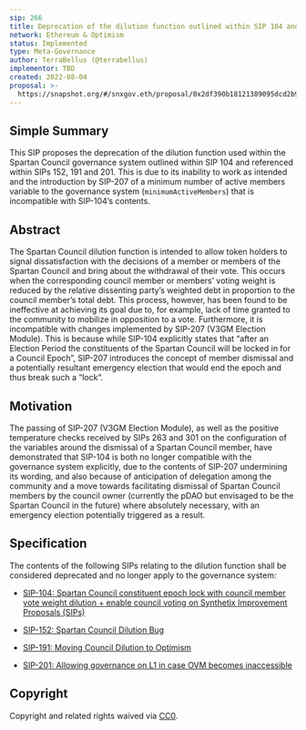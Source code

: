 ```yaml
---
sip: 266
title: Deprecation of the dilution function outlined within SIP 104 and referenced within SIPs 152, 191 and 201
network: Ethereum & Optimism
status: Implemented
type: Meta-Governance
author: TerraBellus (@terrabellus)
implementor: TBD
created: 2022-08-04
proposal: >-
  https://snapshot.org/#/snxgov.eth/proposal/0x2df390b18121389095dcd2b9dd59ee0af17d2aa76818487feae7ba54702b9a6b
---
```


<!--You can leave these HTML comments in your merged SIP and delete the visible duplicate text guides, they will not appear and may be helpful to refer to if you edit it again. This is the suggested template for new SIPs. Note that an SIP number will be assigned by an editor. When opening a pull request to submit your SIP, please use an abbreviated title in the filename, `sip-draft_title_abbrev.md`. The title should be 44 characters or less.-->

## Simple Summary

<!--"If you can't explain it simply, you don't understand it well enough." Simply describe the outcome the proposed changes intends to achieve. This should be non-technical and accessible to a casual community member.-->

This SIP proposes the deprecation of the dilution function used within the Spartan Council governance system outlined within SIP 104 and referenced within SIPs 152, 191 and 201. This is due to its inability to work as intended and the introduction by SIP-207 of a minimum number of active members variable to the governance system (`minimumActiveMembers`) that is incompatible with SIP-104’s contents.

## Abstract

<!--A short (~200 word) description of the proposed change, the abstract should clearly describe the proposed change. This is what *will* be done if the SIP is implemented, not *why* it should be done or *how* it will be done. If the SIP proposes deploying a new contract, write, "we propose to deploy a new contract that will do x".-->

The Spartan Council dilution function is intended to allow token holders to signal dissatisfaction with the decisions of a member or members of the Spartan Council and bring about the withdrawal of their vote. This occurs when the corresponding council member or members’ voting weight is reduced by the relative dissenting party’s weighted debt in proportion to the council member’s total debt. This process, however, has been found to be ineffective at achieving its goal due to, for example, lack of time granted to the community to mobilize in opposition to a vote. Furthermore, it is incompatible with changes implemented by SIP-207 (V3GM Election Module). This is because while SIP-104 explicitly states that “after an Election Period the constituents of the Spartan Council will be locked in for a Council Epoch”, SIP-207 introduces the concept of member dismissal and a potentially resultant emergency election that would end the epoch and thus break such a “lock”.

## Motivation

<!--This is the problem statement. This is the *why* of the SIP. It should clearly explain *why* the current state of the protocol is inadequate.  It is critical that you explain *why* the change is needed, if the SIP proposes changing how something is calculated, you must address *why* the current calculation is innaccurate or wrong. This is not the place to describe how the SIP will address the issue!-->

The passing of SIP-207 (V3GM Election Module), as well as the positive temperature checks received by SIPs 263 and 301 on the configuration of the variables around the dismissal of a Spartan Council member, have demonstrated that SIP-104 is both no longer compatible with the governance system explicitly, due to the contents of SIP-207 undermining its wording, and also because of anticipation of delegation among the community and a move towards facilitating dismissal of Spartan Council members by the council owner (currently the pDAO but envisaged to be the Spartan Council in the future) where absolutely necessary, with an emergency election potentially triggered as a result.

## Specification

<!--The specification should describe the syntax and semantics of any new feature, there are five sections
1. Overview
2. Rationale
3. Technical Specification
4. Test Cases
5. Configurable Values
-->

The contents of the following SIPs relating to the dilution function shall be considered deprecated and no longer apply to the governance system:

-	[SIP-104: Spartan Council constituent epoch lock with council member vote weight dilution + enable council voting on Synthetix Improvement Proposals (SIPs)](https://sips.synthetix.io/sips/sip-201/)

-	[SIP-152: Spartan Council Dilution Bug](https://sips.synthetix.io/sips/sip-152/)

-	[SIP-191: Moving Council Dilution to Optimism](https://sips.synthetix.io/sips/sip-191/)

-	[SIP-201: Allowing governance on L1 in case OVM becomes inaccessible](https://sips.synthetix.io/sips/sip-201/)

## Copyright

Copyright and related rights waived via [CC0](https://creativecommons.org/publicdomain/zero/1.0/).
